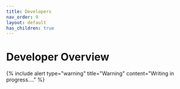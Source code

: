 ```yaml
---
title: Developers
nav_order: 9
layout: default
has_children: true
---
```


# Developer Overview

{% include alert type="warning" title="Warning" content="Writing in progress...." %}
